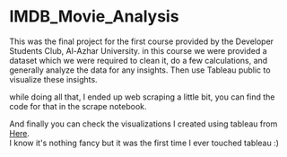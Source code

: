 # IMDB_Movie_Analysis

This was the final project for the first course provided by the Developer Students Club, Al-Azhar University.
in this course we were provided a dataset which we were required to clean it, do a few calculations, and generally analyze the data for any insights. Then use Tableau public to visualize these insights.

while doing all that, I ended up web scraping a little bit, you can find the code for that in the scrape notebook.

And finally you can check the visualizations I created using tableau from [Here](https://public.tableau.com/profile/khaled.basiony#!/).<br>
I know it's nothing fancy but it was the first time I ever touched tableau :)
